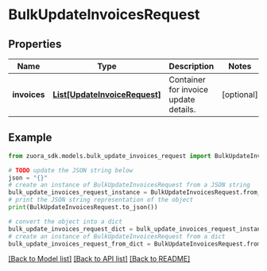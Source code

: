 # BulkUpdateInvoicesRequest


## Properties

Name | Type | Description | Notes
------------ | ------------- | ------------- | -------------
**invoices** | [**List[UpdateInvoiceRequest]**](UpdateInvoiceRequest.md) | Container for invoice update details.  | [optional] 

## Example

```python
from zuora_sdk.models.bulk_update_invoices_request import BulkUpdateInvoicesRequest

# TODO update the JSON string below
json = "{}"
# create an instance of BulkUpdateInvoicesRequest from a JSON string
bulk_update_invoices_request_instance = BulkUpdateInvoicesRequest.from_json(json)
# print the JSON string representation of the object
print(BulkUpdateInvoicesRequest.to_json())

# convert the object into a dict
bulk_update_invoices_request_dict = bulk_update_invoices_request_instance.to_dict()
# create an instance of BulkUpdateInvoicesRequest from a dict
bulk_update_invoices_request_from_dict = BulkUpdateInvoicesRequest.from_dict(bulk_update_invoices_request_dict)
```
[[Back to Model list]](../README.md#documentation-for-models) [[Back to API list]](../README.md#documentation-for-api-endpoints) [[Back to README]](../README.md)



